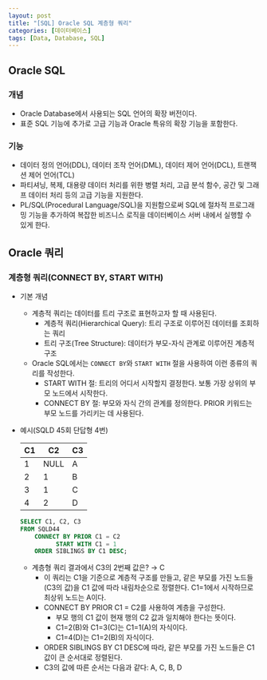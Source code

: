 ```yaml
---
layout: post
title: "[SQL] Oracle SQL 계층형 쿼리"
categories: [데이터베이스]
tags: [Data, Database, SQL]
---
```


## Oracle SQL

### 개념

- Oracle Database에서 사용되는 SQL 언어의 확장 버전이다.
- 표준 SQL 기능에 추가로 고급 기능과 Oracle 특유의 확장 기능을 포함한다.

### 기능

- 데이터 정의 언어(DDL), 데이터 조작 언어(DML), 데이터 제어 언어(DCL), 트랜잭션 제어 언어(TCL)
- 파티셔닝, 복제, 대용량 데이터 처리를 위한 병렬 처리, 고급 분석 함수, 공간 및 그래프 데이터 처리 등의 고급 기능을 지원한다.
- PL/SQL(Procedural Language/SQL)을 지원함으로써 SQL에 절차적 프로그래밍 기능을 추가하여 복잡한 비즈니스 로직을 데이터베이스 서버 내에서 실행할 수 있게 한다.

## Oracle 쿼리

### 계층형 쿼리(CONNECT BY, START WITH)

- 기본 개념

  - 계층적 쿼리는 데이터를 트리 구조로 표현하고자 할 때 사용된다.
    - 계층적 쿼리(Hierarchical Query): 트리 구조로 이루어진 데이터를 조회하는 쿼리
    - 트리 구조(Tree Structure): 데이터가 부모-자식 관계로 이루어진 계층적 구조
  - Oracle SQL에서는 `CONNECT BY`와 `START WITH` 절을 사용하여 이런 종류의 쿼리를 작성한다.
    - START WITH 절: 트리의 어디서 시작할지 결정한다. 보통 가장 상위의 부모 노드에서 시작한다.
    - CONNECT BY 절: 부모와 자식 간의 관계를 정의한다. PRIOR 키워드는 부모 노드를 가리키는 데 사용된다.

- 예시(SQLD 45회 단답형 4번)

  | C1  | C2   | C3  |
  | --- | ---- | --- |
  | 1   | NULL | A   |
  | 2   | 1    | B   |
  | 3   | 1    | C   |
  | 4   | 2    | D   |

  ```sql
  SELECT C1, C2, C3
  FROM SQLD44
      CONNECT BY PRIOR C1 = C2
            START WITH C1 = 1
      ORDER SIBLINGS BY C1 DESC;
  ```

  - 계층형 쿼리 결과에서 C3의 2번째 값은? → C
    - 이 쿼리는 C1을 기준으로 계층적 구조를 만들고, 같은 부모를 가진 노드들(C3의 값)을 C1 값에 따라 내림차순으로 정렬한다. C1=1에서 시작하므로 최상위 노드는 A이다.
    - CONNECT BY PRIOR C1 = C2를 사용하여 계층을 구성한다.
      - 부모 행의 C1 값이 현재 행의 C2 값과 일치해야 한다는 뜻이다.
      - C1=2(B)와 C1=3(C)는 C1=1(A)의 자식이다.
      - C1=4(D)는 C1=2(B)의 자식이다.
    - ORDER SIBLINGS BY C1 DESC에 따라, 같은 부모를 가진 노드들은 C1 값이 큰 순서대로 정렬된다.
    - C3의 값에 따른 순서는 다음과 같다: A, C, B, D
